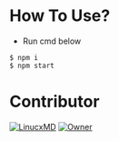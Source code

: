 # How To Use?
- Run cmd below
```
$ npm i
$ npm start
```

# Contributor
[![LinucxMD](https://github.com/NeofetchNpc.png?size=100)](https://github.com/NeofetchNpc)
[![Owner](https://github.com/DGXeon.png?size=100)](https://github.com/DGXeon)
